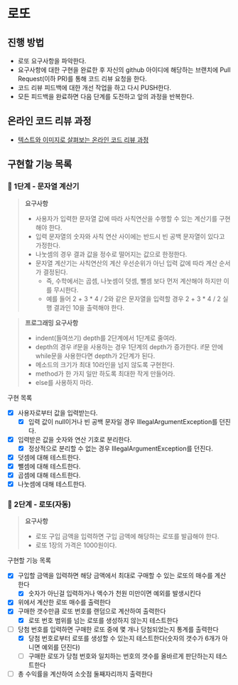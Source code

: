 # 로또
## 진행 방법
* 로또 요구사항을 파악한다.
* 요구사항에 대한 구현을 완료한 후 자신의 github 아이디에 해당하는 브랜치에 Pull Request(이하 PR)를 통해 코드 리뷰 요청을 한다.
* 코드 리뷰 피드백에 대한 개선 작업을 하고 다시 PUSH한다.
* 모든 피드백을 완료하면 다음 단계를 도전하고 앞의 과정을 반복한다.

## 온라인 코드 리뷰 과정
* [텍스트와 이미지로 살펴보는 온라인 코드 리뷰 과정](https://github.com/next-step/nextstep-docs/tree/master/codereview)

## 구현할 기능 목록
### 🚀 1단계 - 문자열 계산기
> **요구사항**
> - 사용자가 입력한 문자열 값에 따라 사칙연산을 수행할 수 있는 계산기를 구현해야 한다. 
> - 입력 문자열의 숫자와 사칙 연산 사이에는 반드시 빈 공백 문자열이 있다고 가정한다. 
> - 나눗셈의 경우 결과 값을 정수로 떨어지는 값으로 한정한다. 
> - 문자열 계산기는 사칙연산의 계산 우선순위가 아닌 입력 값에 따라 계산 순서가 결정된다. 
>   - 즉, 수학에서는 곱셈, 나눗셈이 덧셈, 뺄셈 보다 먼저 계산해야 하지만 이를 무시한다. 
>   - 예를 들어 2 + 3 * 4 / 2와 같은 문자열을 입력할 경우 2 + 3 * 4 / 2 실행 결과인 10을 출력해야 한다.

> **프로그래밍 요구사항**
> - indent(들여쓰기) depth를 2단계에서 1단계로 줄여라. 
> - depth의 경우 if문을 사용하는 경우 1단계의 depth가 증가한다. if문 안에 while문을 사용한다면 depth가 2단계가 된다. 
> - 메소드의 크기가 최대 10라인을 넘지 않도록 구현한다. 
> - method가 한 가지 일만 하도록 최대한 작게 만들어라. 
> - else를 사용하지 마라.

구현 목록
- [x] 사용자로부터 값을 입력받는다.
  - [x] 입력 값이 null이거나 빈 공백 문자일 경우 IllegalArgumentException를 던진다.
- [x] 입력받은 값을 숫자와 연산 기호로 분리한다.
  - [x] 정상적으로 분리할 수 없는 경우 IllegalArgumentException를 던진다.
- [x] 덧셈에 대해 테스트한다.
- [x] 뺄셈에 대해 테스트한다.
- [x] 곱셈에 대해 테스트한다.
- [x] 나눗셈에 대해 테스트한다.

### 🚀 2단계 - 로또(자동)
> **요구사항**
> - 로또 구입 금액을 입력하면 구입 금액에 해당하는 로또를 발급해야 한다.
> - 로또 1장의 가격은 1000원이다.

구현할 기능 목록
- [x] 구입할 금액을 입력하면 해당 금액에서 최대로 구매할 수 있는 로또의 매수를 계산한다
  - [x] 숫자가 아닌걸 입력하거나 액수가 천원 미만이면 예외를 발생시킨다
- [x] 위에서 계산한 로또 매수를 출력한다
- [x] 구매한 갯수만큼 로또 번호를 랜덤으로 계산하여 출력한다
  - [x] 로또 번호 범위를 넘는 로또를 생성하지 않는지 테스트한다
- [ ] 당첨 번호를 입력하면 구매한 로또 중에 몇 개나 당첨되었는지 통계를 출력한다
  - [x] 당첨 번호로부터 로또를 생성할 수 있는지 테스트한다(숫자의 갯수가 6개가 아니면 예외를 던진다)
  - [ ] 구매한 로또가 당첨 번호와 일치하는 번호의 갯수를 올바르게 판단하는지 테스트한다 
- [ ] 총 수익률을 계산하여 소숫점 둘째자리까지 출력한다
